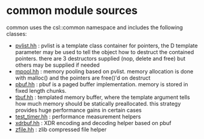 common module sources
=====================

common uses the csl::common namespace and includes the following classes:


* [pvlist.hh](./pvlist.hh) : pvlist is a template class container for pointers, the D template parameter may be used to tell the object how to destruct the contained pointers. there are 3 destructors supplied (nop, delete and free) but others may be supplied if needed
* [mpool.hh](./mpool.hh) : memory pooling based on pvlist. memory allocation is done with malloc() and the pointers are free()'d on destruct
* [pbuf.hh](./pbuf.hh) : pbuf is a paged buffer implementation. memory is stored in fixed length chunks.
* [tbuf.hh](./tbuf.hh) : templated memory buffer, where the template argument tells how much memory should be statically preallocated. this strategy provides huge performance gains in certain cases
* [test_timer.hh](./test_timer.hh) : performance measurement helpers
* [xdrbuf.hh](./xdrbuf.hh) : XDR encoding and decoding helper based on pbuf
* [zfile.hh](./zfile.hh) : zlib compressed file helper
